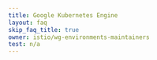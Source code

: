 ```yaml
---
title: Google Kubernetes Engine
layout: faq
skip_faq_title: true
owner: istio/wg-environments-maintainers
test: n/a
---
```

